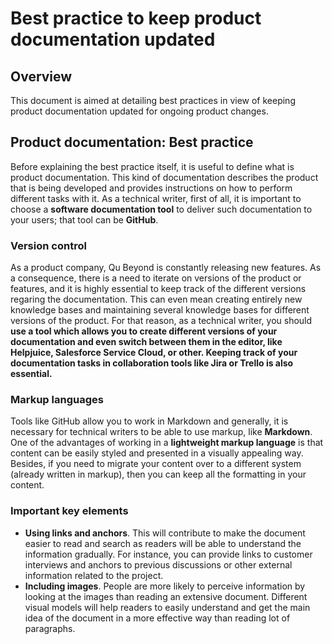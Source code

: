 # **Best practice to keep product documentation updated**

## **Overview**
This document is aimed at detailing best practices in view of keeping product documentation updated for ongoing product changes.

## **Product documentation: Best practice**
Before explaining the best practice itself, it is useful to define what is product documentation. This kind of documentation describes the product that is being developed and provides instructions on how to perform different tasks with it. As a technical writer, first of all, it is important to choose a **software documentation tool** to deliver such documentation to your users; that tool can be **GitHub**.

### Version control
As a product company, Qu Beyond is constantly releasing new features. As a consequence, there is a need to iterate on versions of the product or features, and it is highly essential to keep track of the different versions regaring the documentation. This can even mean creating entirely new knowledge bases and maintaining several knowledge bases for different versions of the product. For that reason, as a technical writer, you should **use a tool which allows you to create different versions of your documentation and even switch between them in the editor, like Helpjuice, Salesforce Service Cloud, or other. Keeping track of your documentation tasks in collaboration tools like Jira or Trello is also essential.** 

### Markup languages
Tools like GitHub allow you to work in Markdown and generally, it is necessary for technical writers to be able to use markup, like **Markdown**. One of the advantages of working in a **lightweight markup language** is that content can be easily styled and presented in a visually appealing way. Besides, if you need to migrate your content over to a different system (already written in markup), then you can keep all the formatting in your content.

### Important key elements
- **Using links and anchors**. This will contribute to make the document easier to read and search as readers will be able to understand the information gradually. For instance, you can provide links to customer interviews and anchors to previous discussions or other external information related to the project.
- **Including images**. People are more likely to perceive information by looking at the images than reading an extensive document. Different visual models will help readers to easily understand and get the main idea of the document in a more effective way than reading lot of paragraphs. 
